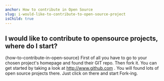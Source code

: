 ```yaml
---
anchor: How to contribute in Open Source
slug: i-would-like-to-contribute-to-open-source-project
isChild: true
---
```


## I would like to contribute to opensource projects, where do I start?
{how-to-contribute-in-open-source}
First of all you have to go to your chosen project's homepage and found their GIT repo. Then fork it. You can get started by taking a look at http://www.github.com . You will found lots of open source projects there. Just click on there and start Fork-ing.
